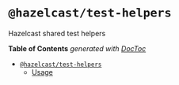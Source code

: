 # `@hazelcast/test-helpers`

Hazelcast shared test helpers

<!-- START doctoc generated TOC please keep comment here to allow auto update -->
<!-- DON'T EDIT THIS SECTION, INSTEAD RE-RUN doctoc TO UPDATE -->

**Table of Contents** _generated with [DocToc](https://github.com/thlorenz/doctoc)_

- [`@hazelcast/test-helpers`](#hazelcasttest-helpers)
  - [Usage](#usage)

<!-- END doctoc generated TOC please keep comment here to allow auto update -->
